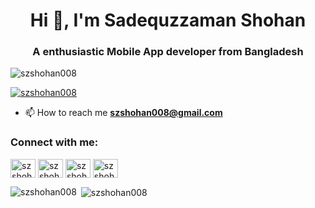 
<h1 align="center">Hi 👋, I'm Sadequzzaman Shohan</h1>
<h3 align="center">A enthusiastic Mobile App developer from Bangladesh</h3>

<p align="left"> <img src="https://komarev.com/ghpvc/?username=szshohan008&label=Profile%20views&color=0e75b6&style=flat" alt="szshohan008" /> </p>

<p align="left"> <a href="https://twitter.com/szshohan008" target="blank"><img src="https://img.shields.io/twitter/follow/szshohan008?logo=twitter&style=for-the-badge" alt="szshohan008" /></a> </p>

- 📫 How to reach me **szshohan008@gmail.com**

<h3 align="left">Connect with me:</h3>
<p align="left">
<a href="https://twitter.com/szshohan008" target="blank"><img align="center" src="https://raw.githubusercontent.com/rahuldkjain/github-profile-readme-generator/master/src/images/icons/Social/twitter.svg" alt="szshohan008" height="30" width="40" /></a>
<a href="https://linkedin.com/in/szshohan008" target="blank"><img align="center" src="https://raw.githubusercontent.com/rahuldkjain/github-profile-readme-generator/master/src/images/icons/Social/linked-in-alt.svg" alt="szshohan008" height="30" width="40" /></a>
<a href="https://fb.com/szshohan008" target="blank"><img align="center" src="https://raw.githubusercontent.com/rahuldkjain/github-profile-readme-generator/master/src/images/icons/Social/facebook.svg" alt="szshohan008" height="30" width="40" /></a>
<a href="https://instagram.com/szshohan008" target="blank"><img align="center" src="https://raw.githubusercontent.com/rahuldkjain/github-profile-readme-generator/master/src/images/icons/Social/instagram.svg" alt="szshohan008" height="30" width="40" /></a>
</p>

<p><img align="left" src="https://github-readme-stats.vercel.app/api/top-langs?username=szshohan008&show_icons=true&locale=en&layout=compact" alt="szshohan008" /></p>

<p>&nbsp;<img align="center" src="https://github-readme-stats.vercel.app/api?username=szshohan008&show_icons=true&locale=en" alt="szshohan008" /></p>
